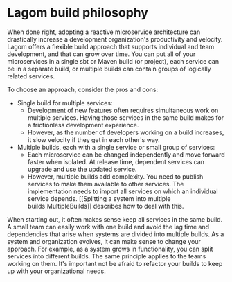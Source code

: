 # Lagom build philosophy

When done right, adopting a reactive microservice architecture can drastically increase a development organization's productivity and velocity. Lagom offers a flexible build approach that supports individual and team development, and that can grow over time. You can put all of your microservices in a single sbt or Maven build (or project), each service can be in a separate build, or multiple builds can contain groups of logically related services. 

To choose an approach, consider the pros and cons:

* Single build for multiple services:
    * Development of new features often requires simultaneous work on multiple services.  Having those services in the same build makes for a frictionless development experience.
    * However, as the number of developers working on a build increases, it slow velocity if they get in each other's way.
* Multiple builds, each with a single service or small group of services:
    * Each microservice can be changed independently and move forward faster when isolated. At release time, dependent services can upgrade and use the updated service.
    * However, multiple builds add complexity. You need to publish services to make them available to other services. The implementation needs to import all services on which an individual service depends. [[Splitting a system into multiple builds|MultipleBuilds]] describes how to deal with this. 

When starting out, it often makes sense keep all services in the same build. A small team can easily work with one build and avoid the lag time and dependencies that arise when systems are divided into multiple builds. As a system and organization evolves, it can make sense to change your approach. For example, as a system grows in functionality, you can split services into different builds. The same principle applies to the teams working on them. It's important not be afraid to refactor your builds to keep up with your organizational needs.








